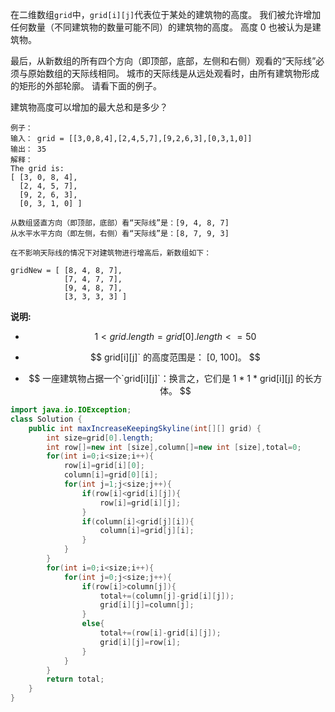 在二维数组`grid`中，`grid[i][j]`代表位于某处的建筑物的高度。 我们被允许增加任何数量（不同建筑物的数量可能不同）的建筑物的高度。 高度 0 也被认为是建筑物。

最后，从新数组的所有四个方向（即顶部，底部，左侧和右侧）观看的“天际线”必须与原始数组的天际线相同。 城市的天际线是从远处观看时，由所有建筑物形成的矩形的外部轮廓。 请看下面的例子。

建筑物高度可以增加的最大总和是多少？

```
例子：
输入： grid = [[3,0,8,4],[2,4,5,7],[9,2,6,3],[0,3,1,0]]
输出： 35
解释： 
The grid is:
[ [3, 0, 8, 4], 
  [2, 4, 5, 7],
  [9, 2, 6, 3],
  [0, 3, 1, 0] ]

从数组竖直方向（即顶部，底部）看“天际线”是：[9, 4, 8, 7]
从水平水平方向（即左侧，右侧）看“天际线”是：[8, 7, 9, 3]

在不影响天际线的情况下对建筑物进行增高后，新数组如下：

gridNew = [ [8, 4, 8, 7],
            [7, 4, 7, 7],
            [9, 4, 8, 7],
            [3, 3, 3, 3] ]
```

**说明:**

- $$
  1 < grid.length = grid[0].length <= 50
  $$

  

-  
  $$
  grid[i][j]` 的高度范围是： [0, 100]。
  $$
  

- $$
  一座建筑物占据一个`grid[i][j]`：换言之，它们是 1 * 1 * grid[i][j] 的长方体。
  $$

  



```java
import java.io.IOException;
class Solution {
    public int maxIncreaseKeepingSkyline(int[][] grid) {
        int size=grid[0].length;
        int row[]=new int [size],column[]=new int [size],total=0;
        for(int i=0;i<size;i++){
            row[i]=grid[i][0];
            column[i]=grid[0][i];
            for(int j=1;j<size;j++){
                if(row[i]<grid[i][j]){                 
                    row[i]=grid[i][j];
                }
                if(column[i]<grid[j][i]){
                    column[i]=grid[j][i]; 
                }                 
            }
        }
        for(int i=0;i<size;i++){
            for(int j=0;j<size;j++){
                if(row[i]>column[j]){
                    total+=(column[j]-grid[i][j]);
                    grid[i][j]=column[j];
                }                
                else{
                    total+=(row[i]-grid[i][j]);
                    grid[i][j]=row[i];
                } 
            }
        }
        return total;
    }
}
```


